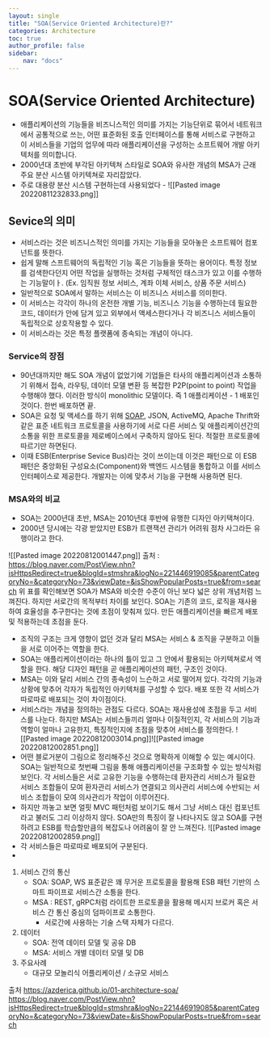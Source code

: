 ```yaml
---
layout: single
title: "SOA(Service Oriented Architecture)란?"
categories: Architecture
toc: true
author_profile: false
sidebar:
    nav: "docs"
---
```


# SOA(Service Oriented Architecture)
- 애플리케이션의 기능들을 비즈니스적인 의미를 가지는 기능단위로 묶어서 네트워크에서 공통적으로 쓰는, 어떤 표준화된 호출 인터페이스를 통해 서비스로 구현하고 이 서비스들을 기업의 업무에 따라 애플리케이션을 구성하는 소프트웨어 개발 아키텍처를 의미합니다. 
- 2000년대 초반에 부각된 아키텍쳐 스타일로 SOA와 유사한 개념의 MSA가 근래 주요 분산 시스템 아키텍쳐로 자리잡았다. 
- 주로 대용량 분산 시스템 구현하는데 사용되었다
			- ![[Pasted image 20220811232833.png]]
## Sevice의 의미
- 서비스라는 것은 비즈니스적인 의미를 가지는 기능들을 모아놓은 소프트웨어 컴포넌트를 뜻한다. 
-  쉽게 말해 스프트웨어의 독립적인 기능 혹은 기능들을 뜻하는 용어이다.  특정 정보를 검색한다던지 어떤 작업을 실행하는 것처럼 구체적인 태스크가 있고 이를 수행하는 기능말이ㅏ. (Ex. 임직원 정보 서비스, 계좌 이체 서비스, 상품 주문 서비스)
- 일반적으로 SOA에서 말하는 서비스는 이 비즈니스 서비스를 의미한다.
- 이 서비스는 각각이 하나의 온전한 개별 기능, 비즈니스 기능을 수행하는데 필요한 코드, 데이터가 안에 담겨 있고 외부에서 액세스한다거나 각 비즈니스 서비스들이 독립적으로 상호작용할 수 있다. 
- 이 서비스라는 것은 특정 플랫폼에 종속되는 개념이 아니다. 

### Service의 장점
-  90년대까지만 해도 SOA 개념이 없었기에 기업들은 타사의 애플리케이션과 소통하기 위해서 접속, 라우팅, 데이터 모델 변환 등 복잡한 P2P(point to point) 작업을 수행해야 했다.  이러한 방식이 monolithic 모델이다. 즉 1 애플리케이션 - 1 배포인 것이다. 한번 배포하면 끝.
- SOA은 요청 및 액세스를 하기 위해 [SOAP](https://www.redhat.com/ko/topics/integration/whats-the-difference-between-soap-rest), JSON, ActiveMQ, Apache Thrift와 같은 표준 네트워크 프로토콜을 사용하기에 서로 다른 서비스 및 애플리케이션간의 소통을 위한 프로토콜을 제로베이스에서 구축하지 않아도 된다. 적절한 프로토콜에 따르기만 하면된다. 
- 이때 ESB(Enterprise Sevice Bus)라는 것이 쓰이는데 이것은 패턴으로 이 ESB 패턴은 중앙화된 구성요소(Component)와 백엔드 시스템을 통합하고 이를 서비스 인터페이스로 제공한다. 개발자는 이에 맞추서 기능을 구현해 사용하면 된다. 

### MSA와의 비교
- SOA는 2000년대 초반, MSA는 2010년대 후반에 유행한 디자인 아키택쳐이다. 
- 2000년 당시에는 각광 받았지만 ESB가 트랜잭션 관리가 어려워 점차 사그라든 유행이라고 한다.

![[Pasted image 20220812001447.png]]
출처 : https://blog.naver.com/PostView.nhn?isHttpsRedirect=true&blogId=stmshra&logNo=221446919085&parentCategoryNo=&categoryNo=73&viewDate=&isShowPopularPosts=true&from=search
위 표를 확인해보면 SOA가 MSA와 비슷한 수준이 아닌 보다 넓은 상위 개념처럼 느껴진다. 하지만 서로간의 목적부터 차이를 보인다. SOA는 기존의 코드, 로직을 재사용하여 효율성을 추구한다는 것에 초점이 맞춰져 있다. 만든 애플리케이션을 빠르게 배포 및 적용하는데 초점을 둔다. 
- 조직의 구조는 크게 영향이 없던 것과 달리 MSA는 서비스 & 조직을 구분하고 이들을 서로 이어주는 역할을 한다. 
- SOA는 애플리케이션이라는 하나의 틀이 있고 그 안에서 활용되는 아키텍쳐로서 역할을 한다.  해당 디자인 패턴을 곧 애플리케이션의 패턴, 구조인 것이다. 
- MSA는 이와 달리 서비스 간의 종속성이 느슨하고 서로 떨어져 있다.  각각의 기능과 상황에 맞추어 각자가 독립적인 아키텍처를 구성할 수 있다.  배포 또한 각 서비스가 따로따로 배포되는 것이 차이점이다. 
- 서비스라는 개념을 정의하는 관점도 다르다. SOA는 재사용성에 초점을 두고 서비스를 나눈다. 하지만 MSA는 서비스들끼리 얼마나 이질적인지, 각 서비스의 기능과 역할이 얼마나 고유한지, 특징적인지에 초점을 맞추어 서비스를 정의한다.
![[Pasted image 20220812003014.png]]![[Pasted image 20220812002851.png]]
- 어떤 블로거분이 그림으로 정리해주신 것으로  명확하게 이해할 수 있는 예시이다. SOA는 일반적으로 첫번째 그림을 통해 애플리케이션을 구조화할 수 있는 방식처럼 보인다. 각 서비스들은 서로 고유한 기능을 수행하는데 환자관리 서비스가 필요한 서비스 조합들이 모여 환자관리 서비스가 연결되고 의사관리 서비스에 수반되는 서비스 조합들이 모여 의사관리가 작업이 이루어진다. 
- 하지만 까놓고 보면 얼핏 MVC 패턴처럼 보이기도 해서 그냥 서비스 대신 컴포넌트라고 불러도 그리 이상하지 않다. SOA만의 특징이 잘 나타나지도 않고 SOA를 구현하려고 ESB를 학습할만큼의 복잡도나 어려움이 잘 안 느껴진다. 
![[Pasted image 20220812002859.png]]
- 각 서비스들은 따로따로 배포되어 구분된다. 
- 

1. 서비스 간의 통신 
	- SOA: SOAP, WS 표준같은 꽤 무거운 프로토콜을 활용해 ESB 패턴 기반의 스마트 파이프로 서비스간 소틍을 한다. 
	- MSA : REST, gRPC처럼 라이트한 프로토콜을 활용해 메시지 브로커 혹은 서비스 간 통신 중심의 덤파이프로 소통한다. 
		- 서로간에 사용하는 기술 스택 자체가 다르다. 
2. 데이터 
	- SOA: 전역 데이터 모델 및 공유 DB
	- MSA: 서비스 개별 데이터 모델 및 DB
3. 주요사례
	- 대규모 모놀리식 어플리케이션 / 소규모 서비스

출처
https://azderica.github.io/01-architecture-soa/
https://blog.naver.com/PostView.nhn?isHttpsRedirect=true&blogId=stmshra&logNo=221446919085&parentCategoryNo=&categoryNo=73&viewDate=&isShowPopularPosts=true&from=search